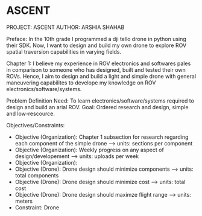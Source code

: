 # ASCENT

PROJECT: ASCENT
AUTHOR: ARSHIA SHAHAB

Preface: In the 10th grade I programmed a dji tello drone in python using their SDK. Now, I want to design and build my own drone to explore ROV spatial traversion capabilities in varying fields.

Chapter 1:
I believe my experience in ROV electronics and softwares pales in comparison to someone who has designed, built and tested their own ROVs. Hence, I aim to design and build a light and simple drone with general maneuvering capabilites to develope my knowledge on ROV electronics/software/systems.

Problem Definition
Need: To learn electronics/software/systems required to design and build an arial ROV.
Goal: Ordered research and design, simple and low-rescource.

Objectives/Constraints:
  - Objective (Organization): Chapter 1 subsection for research regarding each component of the simple drone --> units: sections per component
  - Objective (Organization): Weekly progress on any aspect of design/developement --> units: uploads per week
  - Objective (Organization): 
  - Objective (Drone): Drone design should minimize components --> units: total components
  - Objective (Drone): Drone design should minimize cost --> units: total cost
  - Objective (Drone): Drone design should maximze flight range --> units: meters
  - Constraint: Drone
